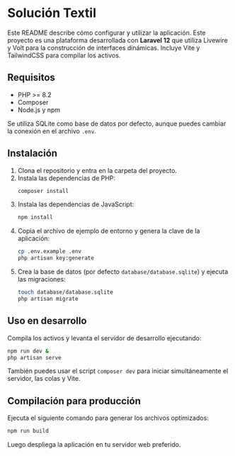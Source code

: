 # Solución Textil

Este README describe cómo configurar y utilizar la aplicación.
Este proyecto es una plataforma desarrollada con **Laravel 12** que utiliza Livewire y Volt para la construcción de interfaces dinámicas. Incluye Vite y TailwindCSS para compilar los activos.

## Requisitos

- PHP >= 8.2
- Composer
- Node.js y npm

Se utiliza SQLite como base de datos por defecto, aunque puedes cambiar la conexión en el archivo `.env`.

## Instalación

1. Clona el repositorio y entra en la carpeta del proyecto.
2. Instala las dependencias de PHP:
   ```bash
   composer install
   ```
3. Instala las dependencias de JavaScript:
   ```bash
   npm install
   ```
4. Copia el archivo de ejemplo de entorno y genera la clave de la aplicación:
   ```bash
   cp .env.example .env
   php artisan key:generate
   ```
5. Crea la base de datos (por defecto `database/database.sqlite`) y ejecuta las migraciones:
   ```bash
   touch database/database.sqlite
   php artisan migrate
   ```

## Uso en desarrollo

Compila los activos y levanta el servidor de desarrollo ejecutando:

```bash
npm run dev &
php artisan serve
```

También puedes usar el script `composer dev` para iniciar simultáneamente el servidor, las colas y Vite.

## Compilación para producción

Ejecuta el siguiente comando para generar los archivos optimizados:

```bash
npm run build
```

Luego despliega la aplicación en tu servidor web preferido.
